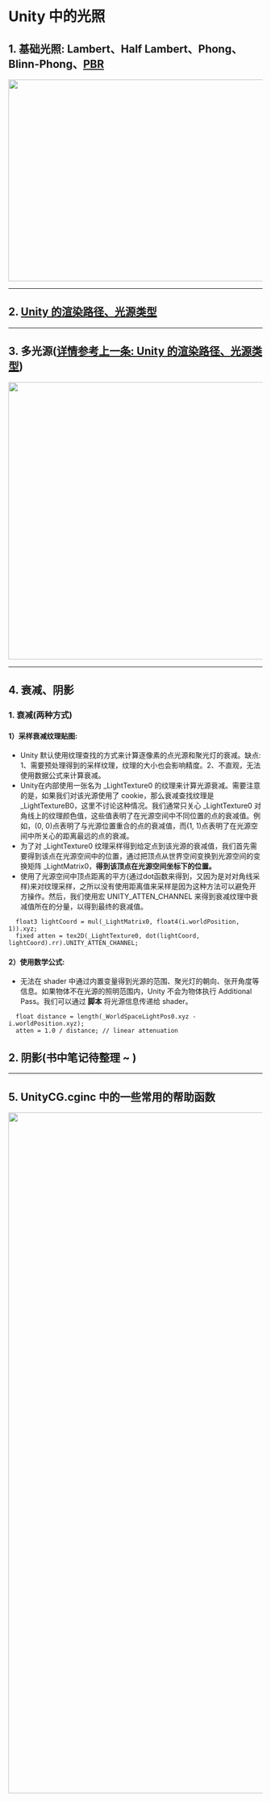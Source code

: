 # Unity 中的光照

## 1. 基础光照: Lambert、Half Lambert、Phong、Blinn-Phong、[PBR](https://github.com/Ared521/UnityShader/tree/main/Assets/Effects/5_PBR)
<div align=center>
<img src="https://user-images.githubusercontent.com/104584816/203103228-eeeae2e5-c8ef-4b32-afa5-1847c2d6d9e1.png" width="800" height="400">
</div>

---
## 2. [Unity 的渲染路径、光源类型](https://github.com/Ared521/UnityShader/tree/main/Assets/FengLL_Book/6%20%26%209%20%26%2018_LightingModel/Scenes/RenderingPath)

---
## 3. 多光源([详情参考上一条: Unity 的渲染路径、光源类型](https://github.com/Ared521/UnityShader/tree/main/Assets/FengLL_Book/6%20%26%209%20%26%2018_LightingModel/Scenes/RenderingPath))
<div align=center>
<img src="https://user-images.githubusercontent.com/104584816/202725156-faab04a3-f5db-4e75-af97-9e484e7b2586.png" width="800" height="550">
</div>

---
## 4. 衰减、阴影
### 1. 衰减(两种方式)
#### 1）采样衰减纹理贴图: 
* Unity 默认使用纹理查找的方式来计算逐像素的点光源和聚光灯的衰减。缺点: 1、需要预处理得到的采样纹理，纹理的大小也会影响精度。2、不直观，无法使用数据公式来计算衰减。
* Unity在内部使用一张名为 _LightTexture0 的纹理来计算光源衰减。需要注意的是，如果我们对该光源使用了 cookie，那么衰减查找纹理是 _LightTextureB0，这里不讨论这种情况。我们通常只关心 _LightTexture0 对角线上的纹理颜色值，这些值表明了在光源空间中不同位置的点的衰减值。例如，(0, 0)点表明了与光源位置重合的点的衰减值，而(1, 1)点表明了在光源空间中所关心的距离最远的点的衰减。
* 为了对 _LightTexture0 纹理采样得到给定点到该光源的衰减值，我们首先需要得到该点在光源空间中的位置，通过把顶点从世界空间变换到光源空间的变换矩阵 _LightMatrix0，**得到该顶点在光源空间坐标下的位置。**
* 使用了光源空间中顶点距离的平方(通过dot函数来得到，又因为是对对角线采样)来对纹理采样，之所以没有使用距离值来采样是因为这种方法可以避免开方操作。然后，我们使用宏 UNITY_ATTEN_CHANNEL 来得到衰减纹理中衰减值所在的分量，以得到最终的衰减值。
```
  float3 lightCoord = mul(_LightMatrix0, float4(i.worldPosition, 1)).xyz;
  fixed atten = tex2D(_LightTexture0, dot(lightCoord, lightCoord).rr).UNITY_ATTEN_CHANNEL;
```

#### 2）使用数学公式: 
* 无法在 shader 中通过内置变量得到光源的范围、聚光灯的朝向、张开角度等信息。如果物体不在光源的照明范围内，Unity 不会为物体执行 Additional Pass。我们可以通过 **脚本** 将光源信息传递给 shader。
```
  float distance = length(_WorldSpaceLightPos0.xyz - i.worldPosition.xyz);
  atten = 1.0 / distance; // linear attenuation
```

## 2. 阴影(书中笔记待整理 ~ )
---
## 5. UnityCG.cginc 中的一些常用的帮助函数
<div align=center>
<img src="https://user-images.githubusercontent.com/104584816/202622070-46e296cf-def5-403a-9527-58d6063a720b.png" width="800" height="1350">
</div>
